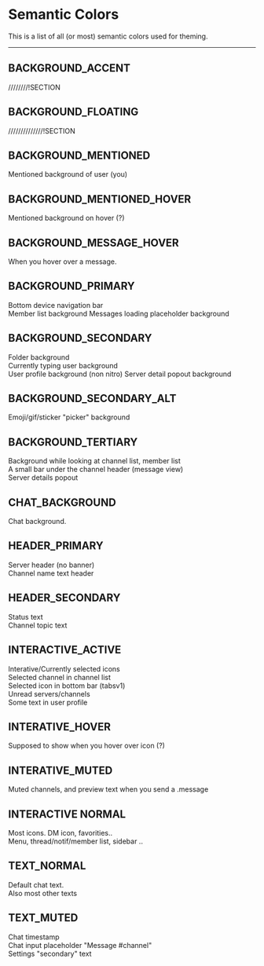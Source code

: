 # Semantic Colors

This is a list of all (or most) semantic colors used for theming.

---

## BACKGROUND_ACCENT

////////!SECTION

## BACKGROUND_FLOATING

//////////////!SECTION

## BACKGROUND_MENTIONED

Mentioned background of user (you)

## BACKGROUND_MENTIONED_HOVER

Mentioned background on hover (?)

## BACKGROUND_MESSAGE_HOVER

When you hover over a message.

## BACKGROUND_PRIMARY

Bottom device navigation bar  
Member list background
Messages loading placeholder background

## BACKGROUND_SECONDARY

Folder background  
Currently typing user background  
User profile background (non nitro)
Server detail popout background

## BACKGROUND_SECONDARY_ALT

Emoji/gif/sticker "picker" background

## BACKGROUND_TERTIARY

Background while looking at channel list, member list  
A small bar under the channel header (message view)  
Server details popout

## CHAT_BACKGROUND

Chat background.

## HEADER_PRIMARY

Server header (no banner)  
Channel name text header

## HEADER_SECONDARY

Status text  
Channel topic text

## INTERACTIVE_ACTIVE

Interative/Currently selected icons  
Selected channel in channel list  
Selected icon in bottom bar (tabsv1)  
Unread servers/channels  
Some text in user profile

## INTERATIVE_HOVER

Supposed to show when you hover over icon (?)

## INTERATIVE_MUTED

Muted channels, and preview text when you send a .message

## INTERACTIVE NORMAL

Most icons. DM icon, favorities..  
Menu, thread/notif/member list, sidebar ..

## TEXT_NORMAL

Default chat text.  
Also most other texts

## TEXT_MUTED

Chat timestamp  
Chat input placeholder "Message #channel"  
Settings "secondary" text
